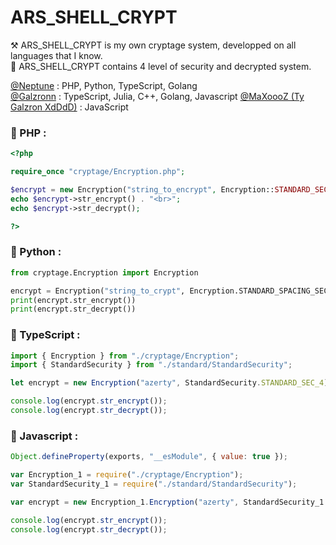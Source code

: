 # ARS_SHELL_CRYPT

⚒ ARS_SHELL_CRYPT is my own cryptage system, developped on all languages that I know.  
🔐 ARS_SHELL_CRYPT contains 4 level of security and decrypted system.  


[@Neptune](https://github.com/Neptune-Dev) : PHP, Python, TypeScript, Golang  
[@Galzronn](https://github.com/Galzronn) : TypeScript, Julia, C++, Golang, Javascript
[@MaXoooZ (Ty Galzron XdDdD)](https://github.com/max-xoo) : JavaScript  
  
### 📌 PHP :
```php
<?php

require_once "cryptage/Encryption.php";

$encrypt = new Encryption("string_to_encrypt", Encryption::STANDARD_SEC_1);
echo $encrypt->str_encrypt() . "<br>";
echo $encrypt->str_decrypt();

?>
```
  
### 📌 Python :  
```python
from cryptage.Encryption import Encryption

encrypt = Encryption("string_to_crypt", Encryption.STANDARD_SPACING_SEC_1)
print(encrypt.str_encrypt())
print(encrypt.str_decrypt())
```
  
### 📌 TypeScript :
```typescript
import { Encryption } from "./cryptage/Encryption";
import { StandardSecurity } from "./standard/StandardSecurity";

let encrypt = new Encryption("azerty", StandardSecurity.STANDARD_SEC_4);

console.log(encrypt.str_encrypt());
console.log(encrypt.str_decrypt());
```
  
### 📌 Javascript :
```js
Object.defineProperty(exports, "__esModule", { value: true });

var Encryption_1 = require("./cryptage/Encryption");
var StandardSecurity_1 = require("./standard/StandardSecurity");

var encrypt = new Encryption_1.Encryption("azerty", StandardSecurity_1.StandardSecurity.STANDARD_SEC_4);

console.log(encrypt.str_encrypt());
console.log(encrypt.str_decrypt());
```